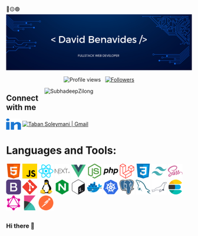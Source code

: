 <div>
🔴🟡🟢

<br>

</div>

<div align="center">
  <img src="https://raw.githubusercontent.com/davidbenadev/davidbenadev/main/3.png" alt="Card header"/>
</div>

<p align="center">
  <img src="https://komarev.com/ghpvc/?username=davidbenadev&color=blueviolet" alt="Profile views" />
  &nbsp;
  <a href="https://github.com/Pepyn0?tab=followers">
    <img src="https://img.shields.io/github/followers/davidbenadev?style=social" alt="Followers" />
  </a>
</p>

<p><img align="right" src="https://www.sarvika.com/wp-content/uploads/2021/03/Backend-Developer-Python-GIF-Dribble.gif" alt="SubhadeepZilong" width="400" /></p>




## Connect with me
<p align="left">
<a href="https://www.linkedin.com/in/david-rincon-benavides" target="blank"><img align="center" src="https://raw.githubusercontent.com/SubhadeepZilong/SubhadeepZilong/main/icons/Social/linked-in-alt.svg" alt="subhadeep-chakraborty-b341a8191" height="30" width="40" /></a>
<a href="mailto:davirin96@gmail.com" >
<img align="center" alt="Taban Soleymani | Gmail" width="30em" src="https://img.icons8.com/ios-glyphs/50/000000/gmail.png" />
</a>
</p>



# Languages and Tools:

<p align="left"> 

  <img src="https://raw.githubusercontent.com/SubhadeepZilong/SubhadeepZilong/0019f78fde9bc9587d864ff14d25ca23c3475e13/icons/FrontendDevelopment/html.svg" alt="react" width="40" height="40"/> 

  <img src="https://raw.githubusercontent.com/SubhadeepZilong/SubhadeepZilong/0019f78fde9bc9587d864ff14d25ca23c3475e13/icons/ProgrammingLanguages/javascript.svg" alt="vue" width="40" height="40"/> 
  <img src="https://raw.githubusercontent.com/SubhadeepZilong/SubhadeepZilong/0019f78fde9bc9587d864ff14d25ca23c3475e13/icons/FrontendDevelopment/reactjs.svg" alt="react" width="40" height="40"/> 
  <img src="https://raw.githubusercontent.com/SubhadeepZilong/SubhadeepZilong/0019f78fde9bc9587d864ff14d25ca23c3475e13/icons/StaticSiteGenerators/nextjs.svg" alt="next" width="40" height="40"/> 
  <img src="https://raw.githubusercontent.com/SubhadeepZilong/SubhadeepZilong/0019f78fde9bc9587d864ff14d25ca23c3475e13/icons/FrontendDevelopment/vuejs.svg" alt="vue" width="40" height="40"/> 
  <img src="https://raw.githubusercontent.com/SubhadeepZilong/SubhadeepZilong/0019f78fde9bc9587d864ff14d25ca23c3475e13/icons/BackendDevelopment/nodejs.svg" alt="node" width="40" height="40"/> 

  <img src="https://raw.githubusercontent.com/SubhadeepZilong/SubhadeepZilong/0019f78fde9bc9587d864ff14d25ca23c3475e13/icons/ProgrammingLanguages/php.svg" alt="next" width="40" height="40"/> 
  <img src="https://raw.githubusercontent.com/SubhadeepZilong/SubhadeepZilong/0019f78fde9bc9587d864ff14d25ca23c3475e13/icons/Framework/laravel.svg" alt="laravel" width="40" height="40"/> 


  <img src="https://raw.githubusercontent.com/SubhadeepZilong/SubhadeepZilong/0019f78fde9bc9587d864ff14d25ca23c3475e13/icons/FrontendDevelopment/css.svg" alt="vue" width="40" height="40"/> 
  <img src="https://raw.githubusercontent.com/SubhadeepZilong/SubhadeepZilong/0019f78fde9bc9587d864ff14d25ca23c3475e13/icons/FrontendDevelopment/tailwind.svg" alt="react" width="40" height="40"/> 
  <img src="https://raw.githubusercontent.com/SubhadeepZilong/SubhadeepZilong/0019f78fde9bc9587d864ff14d25ca23c3475e13/icons/FrontendDevelopment/sass.svg" alt="next" width="40" height="40"/> 
  <img src="https://raw.githubusercontent.com/SubhadeepZilong/SubhadeepZilong/0019f78fde9bc9587d864ff14d25ca23c3475e13/icons/FrontendDevelopment/bootstrap.svg" alt="vue" width="40" height="40"/> 

  <img src="https://raw.githubusercontent.com/SubhadeepZilong/SubhadeepZilong/0019f78fde9bc9587d864ff14d25ca23c3475e13/icons/Other/git.svg" alt="react" width="40" height="40"/> 

  <img src="https://github.com/SubhadeepZilong/SubhadeepZilong/blob/main/icons/Other/linux.svg" alt="next" width="40" height="40"/> 
  <img src="https://raw.githubusercontent.com/SubhadeepZilong/SubhadeepZilong/0019f78fde9bc9587d864ff14d25ca23c3475e13/icons/BackendDevelopment/nginx.svg" alt="nginx" width="40" height="40"/> 
  <img src="https://raw.githubusercontent.com/SubhadeepZilong/SubhadeepZilong/0019f78fde9bc9587d864ff14d25ca23c3475e13/icons/Devops/bash.svg" alt="bash" width="40" height="40"/> 
  <img src="https://raw.githubusercontent.com/SubhadeepZilong/SubhadeepZilong/0019f78fde9bc9587d864ff14d25ca23c3475e13/icons/Devops/docker.svg" alt="docker" width="40" height="40"/> 
  <img src="https://raw.githubusercontent.com/SubhadeepZilong/SubhadeepZilong/0019f78fde9bc9587d864ff14d25ca23c3475e13/icons/Devops/kubernetes.svg" alt="kurbenetes" width="40" height="40"/> 

  <img src="https://raw.githubusercontent.com/SubhadeepZilong/SubhadeepZilong/0019f78fde9bc9587d864ff14d25ca23c3475e13/icons/Database/postgresql.svg" alt="postgres" width="40" height="40"/> 
  <img src="https://raw.githubusercontent.com/SubhadeepZilong/SubhadeepZilong/0019f78fde9bc9587d864ff14d25ca23c3475e13/icons/Database/mysql.svg" alt="mysql" width="40" height="40"/> 
  <img src="https://raw.githubusercontent.com/SubhadeepZilong/SubhadeepZilong/0019f78fde9bc9587d864ff14d25ca23c3475e13/icons/Database/mariadb.svg" alt="mariadb" width="40" height="40"/> 
  <img src="https://raw.githubusercontent.com/SubhadeepZilong/SubhadeepZilong/0019f78fde9bc9587d864ff14d25ca23c3475e13/icons/Database/elasticsearch.svg" alt="elastic" width="40" height="40"/> 

  <img src="https://raw.githubusercontent.com/SubhadeepZilong/SubhadeepZilong/0019f78fde9bc9587d864ff14d25ca23c3475e13/icons/BackendDevelopment/graphql.svg" alt="graphql" width="40" height="40"/> 
  <img src="https://raw.githubusercontent.com/SubhadeepZilong/SubhadeepZilong/0019f78fde9bc9587d864ff14d25ca23c3475e13/icons/DataVisualization/kibana.svg" alt="kibana" width="40" height="40"/> 
  <img src="https://raw.githubusercontent.com/SubhadeepZilong/SubhadeepZilong/0019f78fde9bc9587d864ff14d25ca23c3475e13/icons/Software/postman.svg" alt="postman" width="40" height="40"/> 
  
</p>

##


<div>




### Hi there 👋

<!--
**davidbenadev/davidbenadev** is a ✨ _special_ ✨ repository because its `README.md` (this file) appears on your GitHub profile.

Here are some ideas to get you started:

- 🔭 I’m currently working on ...
- 🌱 I’m currently learning ...
- 👯 I’m looking to collaborate on ...
- 🤔 I’m looking for help with ...
- 💬 Ask me about ...
- 📫 How to reach me: ...
- 😄 Pronouns: ...
- ⚡ Fun fact: ...
-->
